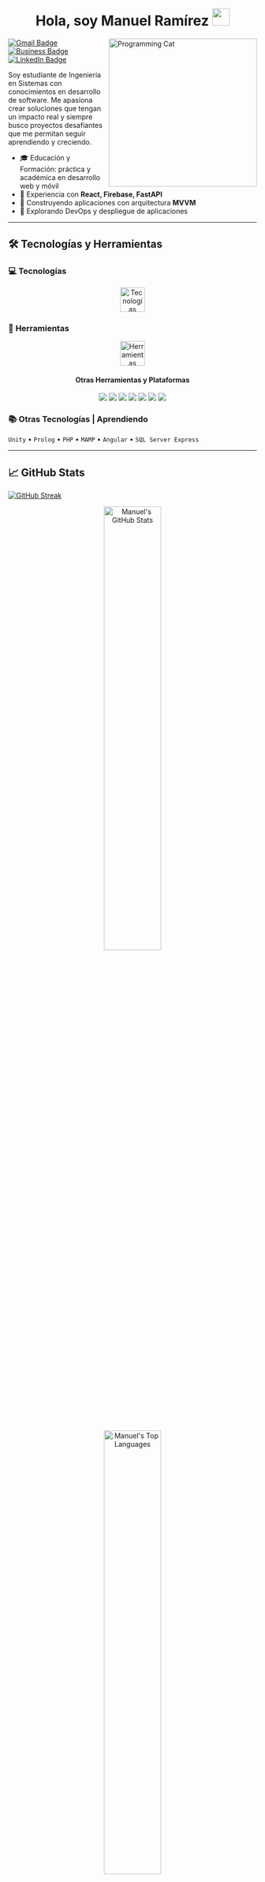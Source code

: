 
<h1 align="center"><b>Hola, soy Manuel Ramírez  </b><img src="https://media.giphy.com/media/hvRJCLFzcasrR4ia7z/giphy.gif" width="35"></h1>

<img align="right" width="300px" alt="Programming Cat" src="https://media.giphy.com/media/U5bW4gcW5JTlBQdrxV/giphy.gif" />

[![Gmail Badge](https://img.shields.io/badge/Gmail-EA4335.svg?style=for-the-badge&logo=Gmail&logoColor=white)](mailto:manuel.raamirez03@gmail.com)
[![Business Badge](https://img.shields.io/badge/Business-0078D4.svg?style=for-the-badge&logo=Microsoft&logoColor=white)](mailto:manuel.ramirez@compucloud.com.mx)
[![LinkedIn Badge](https://img.shields.io/badge/LinkedIn-0A66C2?style=for-the-badge&logo=linkedin&logoColor=white)](https://www.linkedin.com/in/manuelramírez-mich)

Soy estudiante de Ingeniería en Sistemas con conocimientos en desarrollo de software. Me apasiona crear soluciones que tengan un impacto real y siempre busco proyectos desafiantes que me permitan seguir aprendiendo y creciendo.

- 🎓 Educación y Formación: práctica y académica en desarrollo web y móvil 
- 🔧 Experiencia con **React, Firebase, FastAPI**  
- 📱 Construyendo aplicaciones con arquitectura **MVVM**  
- 🚀 Explorando DevOps y despliegue de aplicaciones  

---

## 🛠️ Tecnologías y Herramientas

### 💻 **Tecnologías**
<div align="center">
  <img src="https://skillicons.dev/icons?i=python,java,html,css,js,react,sqlite,firebase,mongodb,fastapi,swagger" height="50" alt="Tecnologías" />
</div>

### 🔧 **Herramientas**
<div align="center">
  <img src="https://skillicons.dev/icons?i=git,github,bootstrap,figma,mysql,windows,linux" height="50" alt="Herramientas" />
</div>

<h4 align="center">Otras Herramientas y Plataformas</h4>
<div align="center">
  <span>
    <img src="https://img.shields.io/badge/Notion-%23000000.svg?style=for-the-badge&logo=notion&logoColor=white">
    <img src="https://img.shields.io/badge/Obsidian-%23483699.svg?style=for-the-badge&logo=obsidian&logoColor=white">
    <img src="https://img.shields.io/badge/Azure_DevOps-0078D7?style=for-the-badge&logo=azure-devops&logoColor=white">
    <img src="https://img.shields.io/badge/Trello-0052CC?style=for-the-badge&logo=trello&logoColor=white">
    <img src="https://img.shields.io/badge/Microsoft_Office-D83B01?style=for-the-badge&logo=microsoft-office&logoColor=white">
    <img src="https://img.shields.io/badge/Planner-0078D4?style=for-the-badge&logo=microsoft&logoColor=white">
    <img src="https://img.shields.io/badge/SQL%20Developer-F80000?style=for-the-badge&logo=oracle&logoColor=white">
  </span>
</div>

### 📚 **Otras Tecnologías | Aprendiendo**
`Unity` • `Prolog` • `PHP` • `MAMP` • `Angular` • `SQL Server Express`

---

## 📈 GitHub Stats

<!--
  <div align="center">  
    <a href="https://github.com/Manuelillo-dev">
      <img src="https://github-readme-streak-stats.herokuapp.com/?user=Manuelillo-dev&theme=tokyonight&hide_border=true&locale=es" width="48%" alt="Manuel's GitHub Streak" />
    </a>
  </div>
 --> 
 [![GitHub Streak](https://streak-stats.demolab.com?user=Manuelillo-dev&theme=highcontrast&border_radius=7&hide_border=true&exclude_days=Sun%2CSat&card_width=467)](#)
  
  <div align="center">
    <a href="https://github.com/Manuelillo-dev">
      <img src="https://github-readme-stats.vercel.app/api?username=Manuelillo-dev&show_icons=true&theme=tokyonight&hide_border=true&locale=es" width="48%" alt="Manuel's GitHub Stats" />
    </a>
  </div>
   
  <div align="center">
    <a href="https://github.com/Manuelillo-dev">
      <img src="https://github-readme-stats.vercel.app/api/top-langs/?username=Manuelillo-dev&layout=compact&theme=tokyonight&hide_border=true&locale=es" width="48%" alt="Manuel's Top Languages" />
    </a>
  </div>

---

## 🚧 Proyectos destacados

- 🍩 **[SGP2 - Mini Donas Arenita](https://github.com/AngelMariscal01/MDA)** (En colaboración con [Ángel D. Mariscal](https://github.com/AngelMariscal01))  
  Sistema web integral para digitalizar la gestión de pedidos e inventario de la repostería "Mini Donas Arenita".  
  **Rol:** COO/CTO - Frontend Developer, liderando arquitectura y decisiones técnicas.  
  **Stack:** React + FastAPI + PostgreSQL + Vercel + Aiven  
  **Metodología:** DevATHENA (metodología ágil propia)

- 📊 **[AsistenciasREST](https://github.com/CHGL17/AsistenciasREST)** (En colaboración con [Carlos H. García Lira](https://github.com/CHGL17), [Leonardo B. Garibay](https://github.com/LeonardoBG2003),[Carlos E. López Quesada](https://github.com/manyquesada))  
  API REST robusta para gestionar actividades extraescolares en el ITESZ, resolviendo la problemática de acreditación estudiantil.  
  **Arquitectura:** 3 microservicios por dominio (Asistencias, Usuarios, Grupos)  
  **Stack:** FastAPI + MongoDB Atlas + Swagger  
  **Impacto:** Optimización del proceso de liberación de créditos académicos

- 🌱 **[ControlAgro25](https://github.com/SaidPR/ControlAgro25)** (En colaboración con [Said Piñones](https://github.com/SaidPR))  
  App móvil para gestión agrícola integral: control de asistencia, producción y trabajadores.  
  **Stack:** React Native + Firebase + Expo Notifications  
  **Arquitectura:** MVVM con Firestore y notificaciones push en tiempo real

- 📱 **[Calls Linking](https://github.com/Manuelillo-dev/Calls_Linking-API_REACT-NATIVE)**  
  App móvil para gestión de trabajadores con funcionalidades avanzadas de comunicación.  
  Incluye llamadas directas, edición de perfiles con cámara/galería y navegación dinámica.  
  **Stack:** React Native + Expo + React Navigation

---

## 🙌 ¡Gracias por visitar mi perfil!

_"El conocimiento se construye paso a paso, un desafío a la vez."_
